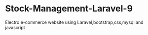 # Stock-Management-Laravel-9
Electro e-commerce website using Laravel,bootstrap,css,mysql and javascript
